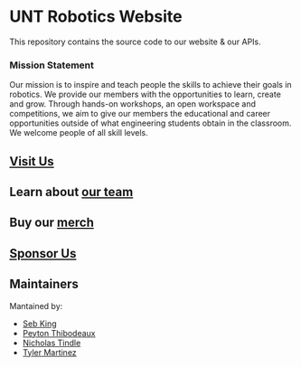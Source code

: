 # UNT Robotics Website

This repository contains the source code to our website & our APIs.

### Mission Statement
Our mission is to inspire and teach people the skills to achieve their goals in robotics. We provide our members with the opportunities to learn, create and grow. Through hands-on workshops, an open workspace and competitions, we aim to give our members the educational and career opportunities outside of what engineering students obtain in the classroom. We welcome people of all skill levels.

## [Visit Us](http://www.untrobotics.com)

## Learn about [our team](https://www.untrobotics.com/our-team)


## Buy our [merch](https://www.untrobotics.com/merch/)

## [Sponsor Us](mailto:hello@untrobotics.com)

## Maintainers
Mantained by: 
* [Seb King](https://github.com/sebastian-king)
* [Peyton Thibodeaux](https://github.com/peyton232)
* [Nicholas Tindle](https://github.com/ntindle)
* [Tyler Martinez](https://github.com/TylerAdamMartinez)
